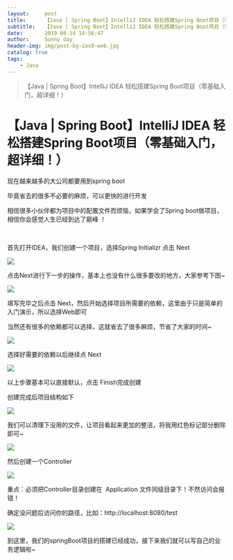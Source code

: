```yaml
---
layout:     post
title:      【Java | Spring Boot】IntelliJ IDEA 轻松搭建Spring Boot项目（零基础入门，超详细！）
subtitle:   【Java | Spring Boot】IntelliJ IDEA 轻松搭建Spring Boot项目（零基础入门，超详细！）
date:       2019-08-14 14:56:47
author:     Sunny day
header-img: img/post-bg-ios9-web.jpg
catalog: true
tags:
    - Java
---
```


>【Java | Spring Boot】IntelliJ IDEA 轻松搭建Spring Boot项目（零基础入门，超详细！）

# 【Java | Spring Boot】IntelliJ IDEA 轻松搭建Spring Boot项目（零基础入门，超详细！）


现在越来越多的大公司都要用到spring boot 

毕竟省去的很多不必要的麻烦，可以更快的进行开发

相信很多小伙伴都为项目中的配置文件而烦恼，如果学会了Spring boot做项目，相信你会感觉人生已经到达了巅峰 ！

 

首先打开IDEA，我们创建一个项目，选择Spring Initializr 点击 Next

![](https://img-blog.csdnimg.cn/20190213145548756.png?x-oss-process=image/watermark,type_ZmFuZ3poZW5naGVpdGk,shadow_10,text_aHR0cHM6Ly9ibG9nLmNzZG4ubmV0L01hTm9uZ1hm,size_16,color_FFFFFF,t_70)

点击Next进行下一步的操作，基本上也没有什么很多要改的地方，大家参考下图~

![](https://img-blog.csdnimg.cn/20190213150455921.png?x-oss-process=image/watermark,type_ZmFuZ3poZW5naGVpdGk,shadow_10,text_aHR0cHM6Ly9ibG9nLmNzZG4ubmV0L01hTm9uZ1hm,size_16,color_FFFFFF,t_70)

填写完毕之后点击 Next，然后开始选择项目所需要的依赖，这里由于只是简单的入门演示，所以选择Web即可

当然还有很多的依赖都可以选择，这就省去了很多麻烦，节省了大家的时间~

![](https://img-blog.csdnimg.cn/20190213150707215.png?x-oss-process=image/watermark,type_ZmFuZ3poZW5naGVpdGk,shadow_10,text_aHR0cHM6Ly9ibG9nLmNzZG4ubmV0L01hTm9uZ1hm,size_16,color_FFFFFF,t_70)

选择好需要的依赖以后继续点 Next 

![](https://img-blog.csdnimg.cn/20190213151518735.png?x-oss-process=image/watermark,type_ZmFuZ3poZW5naGVpdGk,shadow_10,text_aHR0cHM6Ly9ibG9nLmNzZG4ubmV0L01hTm9uZ1hm,size_16,color_FFFFFF,t_70)

以上步骤基本可以直接默认，点击 Finish完成创建

创建完成后项目结构如下

![](https://img-blog.csdnimg.cn/20190213151843686.png?x-oss-process=image/watermark,type_ZmFuZ3poZW5naGVpdGk,shadow_10,text_aHR0cHM6Ly9ibG9nLmNzZG4ubmV0L01hTm9uZ1hm,size_16,color_FFFFFF,t_70)

我们可以清理下没用的文件，让项目看起来更加的整洁，将我用红色标记部分删除即可~

![](https://img-blog.csdnimg.cn/20190213151936484.png?x-oss-process=image/watermark,type_ZmFuZ3poZW5naGVpdGk,shadow_10,text_aHR0cHM6Ly9ibG9nLmNzZG4ubmV0L01hTm9uZ1hm,size_16,color_FFFFFF,t_70)

然后创建一个Controller

![](https://img-blog.csdnimg.cn/20190213164518454.png?x-oss-process=image/watermark,type_ZmFuZ3poZW5naGVpdGk,shadow_10,text_aHR0cHM6Ly9ibG9nLmNzZG4ubmV0L01hTm9uZ1hm,size_16,color_FFFFFF,t_70)

重点：必须把Controller目录创建在  Application 文件同级目录下！不然访问会报错！

确定没问题后访问你的路径，比如：http://localhost:8080/test

![](https://img-blog.csdnimg.cn/2019021316482898.png)

到这里，我们的springBoot项目的搭建已经成功，接下来我们就可以写自己的业务逻辑啦~

